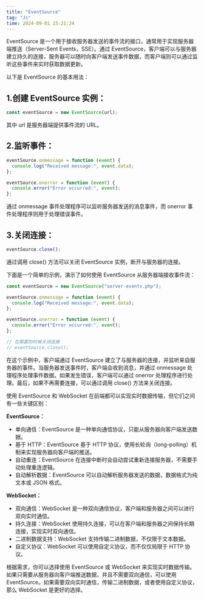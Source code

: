 ```yaml
---
title: "EventSource"
tag: "Js"
time: 2024-09-01 15:21:24
---
```


EventSource 是一个用于接收服务器发送的事件流的接口，通常用于实现服务器端推送（Server-Sent Events，SSE）。通过 EventSource，客户端可以与服务器建立持久的连接，服务器可以随时向客户端发送事件数据，而客户端则可以通过监听这些事件来实时获取数据更新。

以下是 EventSource 的基本用法：

## 1.创建 EventSource 实例：

```js
const eventSource = new EventSource(url);
```

其中 url 是服务器端提供事件流的 URL。

## 2.监听事件：

```js
eventSource.onmessage = function (event) {
  console.log("Received message:", event.data);
};

eventSource.onerror = function (event) {
  console.error("Error occurred:", event);
};
```

通过 onmessage 事件处理程序可以监听服务器发送的消息事件，而 onerror 事件处理程序则用于处理错误事件。

## 3.关闭连接：

```js
eventSource.close();
```

通过调用 close() 方法可以关闭 EventSource 实例，断开与服务器的连接。

下面是一个简单的示例，演示了如何使用 EventSource 从服务器端接收事件流：

```js
const eventSource = new EventSource("server-events.php");

eventSource.onmessage = function (event) {
  console.log("Received message:", event.data);
};

eventSource.onerror = function (event) {
  console.error("Error occurred:", event);
};

// 在需要的时候关闭连接
// eventSource.close();
```

在这个示例中，客户端通过 EventSource 建立了与服务器的连接，并监听来自服务器的事件。当服务器发送事件时，客户端会收到消息，并通过 onmessage 处理程序处理事件数据。如果发生错误，客户端可以通过 onerror 处理程序进行处理。最后，如果不再需要连接，可以通过调用 close() 方法来关闭连接。

使用 EventSource 和 WebSocket 在前端都可以实现实时数据传输，但它们之间有一些关键区别：

**EventSource：**

- 单向通信：EventSource 是一种单向通信协议，只能从服务器向客户端发送数据。
- 基于 HTTP：EventSource 基于 HTTP 协议，使用长轮询（long-polling）机制来实现服务器向客户端的推送。
- 自动重连：EventSource 在连接中断时会自动尝试重新连接服务器，不需要手动处理重连逻辑。
- 自动解析数据：EventSource 可以自动解析服务器发送的数据，数据格式为纯文本或 JSON 格式。

**WebSocket：**

- 双向通信：WebSocket 是一种双向通信协议，客户端和服务器之间可以进行双向实时通信。
- 持久连接：WebSocket 使用持久连接，可以在客户端和服务器之间保持长期连接，实现实时双向通信。
- 二进制数据支持：WebSocket 支持传输二进制数据，不仅限于文本数据。
- 自定义协议：WebSocket 可以使用自定义协议，而不仅仅局限于 HTTP 协议。

根据需求，你可以选择使用 EventSource 或 WebSocket 来实现实时数据传输。如果只需要从服务器向客户端推送数据，并且不需要双向通信，可以使用 EventSource。如果需要双向实时通信，传输二进制数据，或者使用自定义协议，那么 WebSocket 是更好的选择。
